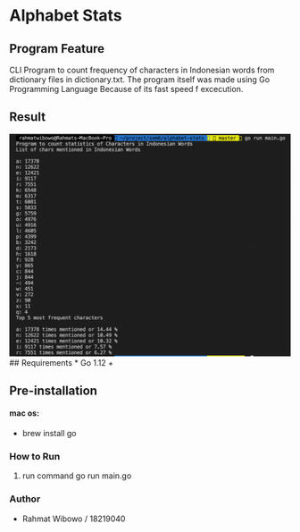 # Alphabet Stats

## Program Feature
CLI Program to count frequency of characters in Indonesian words from dictionary files in dictionary.txt. The program itself was made using Go Programming Language Because of its fast speed f excecution.

## Result
<img src="result.png">
## Requirements
* Go 1.12 +


## Pre-installation
#### mac os: 
* brew install go

### How to Run
1. run command go run main.go
### Author
* Rahmat Wibowo / 18219040